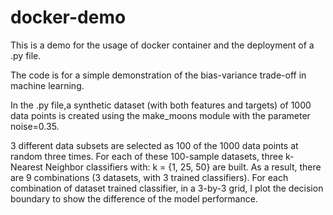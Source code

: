 # docker-demo

This is a demo for the usage of docker container and the deployment of a .py file. 

The code is for a simple demonstration of the bias-variance trade-off in machine learning.

In the .py file,a synthetic dataset (with both features and targets) of 1000 data points is created using the make_moons module with the parameter noise=0.35. 

3 different data subsets are selected as 100 of the 1000 data points at random three times. For each of these 100-sample datasets, three k-Nearest Neighbor classifiers with: k = {1, 25, 50} are built. As a result, there are 9 combinations (3 datasets, with 3 trained classifiers). For each combination of dataset trained classifier, in a 3-by-3 grid, I plot the decision boundary to show the difference of the model performance.
